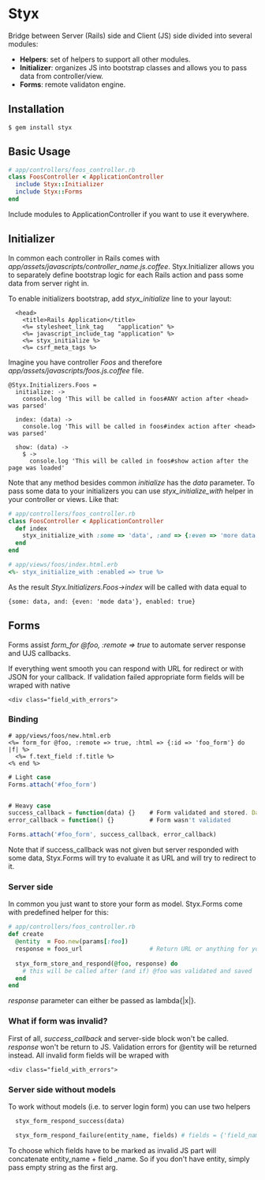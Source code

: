 Styx
========

Bridge between Server (Rails) side and Client (JS) side divided into several modules:

* **Helpers**: set of helpers to support all other modules.
* **Initializer**: organizes JS into bootstrap classes and allows you to pass data from controller/view.
* **Forms**: remote validaton engine.


Installation
------------

    $ gem install styx


Basic Usage
------------

```ruby
# app/controllers/foos_controller.rb
class FoosController < ApplicationController
  include Styx::Initializer
  include Styx::Forms
end
```

Include modules to ApplicationController if you want to use it everywhere.


Initializer
------------

In common each controller in Rails comes with *app/assets/javascripts/controller_name.js.coffee*. 
Styx.Initializer allows you to separately define bootstrap logic for each Rails action and pass
some data from server right in.

To enable initializers bootstrap, add *styx_initialize* line to your layout:

```erb
  <head>
    <title>Rails Application</title>
    <%= stylesheet_link_tag    "application" %>
    <%= javascript_include_tag "application" %>
    <%= styx_initialize %>
    <%= csrf_meta_tags %>
```

Imagine you have controller *Foos* and therefore *app/assets/javascripts/foos.js.coffee* file.

```coffee-script
@Styx.Initializers.Foos =
  initialize: ->
    console.log 'This will be called in foos#ANY action after <head> was parsed'
      
  index: (data) ->
    console.log 'This will be called in foos#index action after <head> was parsed'
    
  show: (data) -> 
    $ ->
      console.log 'This will be called in foos#show action after the page was loaded'
```

Note that any method besides common *initialize* has the *data* parameter. To pass some data to your
initializers you can use *styx_initialize_with* helper in your controller or views. Like that:

```ruby
# app/controllers/foos_controller.rb
class FoosController < ApplicationController
  def index
    styx_initialize_with :some => 'data', :and => {:even => 'more data'}
  end
end

# app/views/foos/index.html.erb
<%- styx_initialize_with :enabled => true %>
```

As the result *Styx.Initializers.Foos->index* will be called with data equal to 

    {some: data, and: {even: 'mode data'}, enabled: true}
    

Forms
------------

Forms assist *form_for @foo, :remote => true* to automate server response and UJS callbacks. 

If everything went smooth you can respond with URL for redirect or with JSON for your callback.
If validation failed appropriate form fields will be wraped with native 

    <div class="field_with_errors">
     
### Binding

```erb
# app/views/foos/new.html.erb
<%= form_for @foo, :remote => true, :html => {:id => 'foo_form'} do |f| %>
  <%= f.text_field :f.title %>
<% end %>
```

```javascript
# Light case
Forms.attach('#foo_form')


# Heavy case
success_callback = function(data) {}    # Form validated and stored. Data is what you pass from server.
error_callback = function() {}          # Form wasn't validated

Forms.attach('#foo_form', success_callback, error_callback)
```

Note that if success_callback was not given but server responded with some data, Styx.Forms will try
to evaluate it as URL and will try to redirect to it.

### Server side

In common you just want to store your form as model. Styx.Forms come with predefined helper for this:

```ruby
# app/controllers/foos_controller.rb
def create
  @entity  = Foo.new(params[:foo])
  response = foos_url                   # Return URL or anything for your custom callback
  
  styx_form_store_and_respond(@foo, response) do
    # this will be called after (and if) @foo was validated and saved
  end
end
```

*response* parameter can either be passed as lambda{|x|}.

### What if form was invalid?

First of all, *success_callback* and server-side block won't be called. *response* won't be return to JS.
Validation errors for @entity will be returned instead. All invalid form fields will be wraped with 

    <div class="field_with_errors">
    
### Server side without models

To work without models (i.e. to server login form) you can use two helpers

```ruby
  styx_form_respond_success(data)
```

```ruby
  styx_form_respond_failure(entity_name, fields) # fields = {'field_name' => 'error message'}
```

To choose which fields have to be marked as invalid JS part will concatenate entity_name + field _name. So if
you don't have entity, simply pass empty string as the first arg.